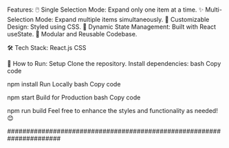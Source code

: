 
Features:
🖱️ Single Selection Mode: Expand only one item at a time.
✨ Multi-Selection Mode: Expand multiple items simultaneously.
🎨 Customizable Design: Styled using CSS.
🔄 Dynamic State Management: Built with React useState.
🧩 Modular and Reusable Codebase.

🛠️ Tech Stack:
React.js
CSS

🚀 How to Run:
Setup
Clone the repository.
Install dependencies:
bash
Copy code

npm install
Run Locally
bash
Copy code

npm start
Build for Production
bash
Copy code

npm run build
Feel free to enhance the styles and functionality as needed! 😊





######################################################################

